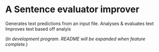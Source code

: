 # A Sentence evaluator improver 
Generates text predictions from an input file.
Analyses & evaluates text
Improves text based off analyis

(*In development program. README will be expanded when feature complete.*)
